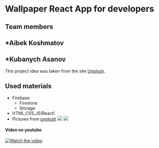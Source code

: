 # Wallpaper React App for developers
## Team members
## *Aibek Koshmatov
## *Kubanych Asanov

This project idea was taken from the site [Unplush](https://unsplash.com/).

## Used materials
* Firebase
    * Firestore
    * Storage
* HTML,CSS,JS(React)
* Pictures from [unplush](https://unsplash.com/) 
![](https://imgur.com/undefined)
![](https://imgur.com/undefined)
#### Video on youtube 
[![Watch the video](https://i.imgur.com/vKb2F1B.png)](https://www.youtube.com/watch?v=M1jtgSYxtQY)
